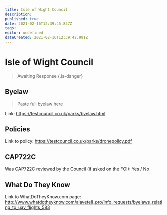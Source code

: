 ```yaml
---
title: Isle of Wight Council
description: 
published: true
date: 2021-02-16T12:39:45.827Z
tags: 
editor: undefined
dateCreated: 2021-02-16T12:39:42.991Z
---
```


# Isle of Wight Council
>  Awaiting Response
> {.is-danger}

## Byelaw
> Paste full byelaw here

Link:
https://testcouncil.co.uk/parks/byelaw.html

## Policies
Link to policy:
https://testcouncil.co.uk/parks/dronepolicy.pdf

## CAP722C

Was CAP722C reviewed by the Council (if asked on the FOI): Yes / No

## What Do They Know

Link to WhatDoTheyKnow.com page:
http://www.whatdotheyknow.com/alaveteli_pro/info_requests/byelaws_relating_to_uav_flights_583

